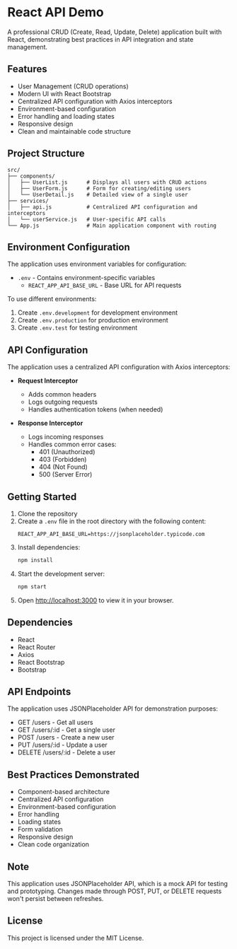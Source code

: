 # React API Demo

A professional CRUD (Create, Read, Update, Delete) application built with React, demonstrating best practices in API integration and state management.

## Features

- User Management (CRUD operations)
- Modern UI with React Bootstrap
- Centralized API configuration with Axios interceptors
- Environment-based configuration
- Error handling and loading states
- Responsive design
- Clean and maintainable code structure

## Project Structure

```
src/
├── components/
│   ├── UserList.js      # Displays all users with CRUD actions
│   ├── UserForm.js      # Form for creating/editing users
│   └── UserDetail.js    # Detailed view of a single user
├── services/
│   ├── api.js           # Centralized API configuration and interceptors
│   └── userService.js   # User-specific API calls
└── App.js               # Main application component with routing
```

## Environment Configuration

The application uses environment variables for configuration:

- `.env` - Contains environment-specific variables
  - `REACT_APP_API_BASE_URL` - Base URL for API requests

To use different environments:
1. Create `.env.development` for development environment
2. Create `.env.production` for production environment
3. Create `.env.test` for testing environment

## API Configuration

The application uses a centralized API configuration with Axios interceptors:

- **Request Interceptor**
  - Adds common headers
  - Logs outgoing requests
  - Handles authentication tokens (when needed)

- **Response Interceptor**
  - Logs incoming responses
  - Handles common error cases:
    - 401 (Unauthorized)
    - 403 (Forbidden)
    - 404 (Not Found)
    - 500 (Server Error)

## Getting Started

1. Clone the repository
2. Create a `.env` file in the root directory with the following content:
   ```
   REACT_APP_API_BASE_URL=https://jsonplaceholder.typicode.com
   ```
3. Install dependencies:
   ```bash
   npm install
   ```
4. Start the development server:
   ```bash
   npm start
   ```
5. Open [http://localhost:3000](http://localhost:3000) to view it in your browser.

## Dependencies

- React
- React Router
- Axios
- React Bootstrap
- Bootstrap

## API Endpoints

The application uses JSONPlaceholder API for demonstration purposes:

- GET /users - Get all users
- GET /users/:id - Get a single user
- POST /users - Create a new user
- PUT /users/:id - Update a user
- DELETE /users/:id - Delete a user

## Best Practices Demonstrated

- Component-based architecture
- Centralized API configuration
- Environment-based configuration
- Error handling
- Loading states
- Form validation
- Responsive design
- Clean code organization

## Note

This application uses JSONPlaceholder API, which is a mock API for testing and prototyping. Changes made through POST, PUT, or DELETE requests won't persist between refreshes.

## License

This project is licensed under the MIT License.
